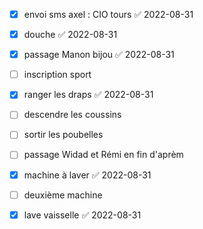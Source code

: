 - [x] envoi sms axel : CIO tours ✅ 2022-08-31
- [x] douche ✅ 2022-08-31
- [x] passage Manon bijou ✅ 2022-08-31
- [ ] inscription sport
- [x] ranger les draps ✅ 2022-08-31
- [ ] descendre les coussins
- [ ] sortir les poubelles
- [ ] passage Widad et Rémi en fin d'aprèm
- [x] machine à laver ✅ 2022-08-31
- [ ] deuxième machine
- [x] lave vaisselle ✅ 2022-08-31

